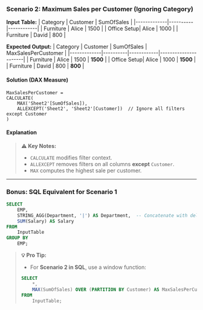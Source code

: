 ### **Scenario 2: Maximum Sales per Customer (Ignoring Category)**
**Input Table:**
| Category    | Customer | SumOfSales |
|-------------|----------|------------|
| Furniture   | Alice    | 1500       |
| Office Setup| Alice    | 1000       |
| Furniture   | David    | 800        |

**Expected Output:**
| Category    | Customer | SumOfSales | MaxSalesPerCustomer |
|-------------|----------|------------|----------------------|
| Furniture   | Alice    | 1500       | **1500**             |
| Office Setup| Alice    | 1000       | **1500**             |
| Furniture   | David    | 800        | **800**              |

#### **Solution (DAX Measure)**
```dax
MaxSalesPerCustomer =
CALCULATE(
    MAX('Sheet2'[SumOfSales]),
    ALLEXCEPT('Sheet2', 'Sheet2'[Customer])  // Ignore all filters except Customer
)
```

#### **Explanation**
> **⚠️ Key Notes:**
> - `CALCULATE` modifies filter context.
> - `ALLEXCEPT` removes filters on all columns **except** `Customer`.
> - `MAX` computes the highest sale per customer.

---

### **Bonus: SQL Equivalent for Scenario 1**
```sql
SELECT
    EMP,
    STRING_AGG(Department, '|') AS Department,  -- Concatenate with delimiter
    SUM(Salary) AS Salary
FROM
    InputTable
GROUP BY
    EMP;
```

> **💡 Pro Tip:**
> - For **Scenario 2 in SQL**, use a window function:
> ```sql
> SELECT
>     *,
>     MAX(SumOfSales) OVER (PARTITION BY Customer) AS MaxSalesPerCustomer
> FROM
>     InputTable;
> ```
